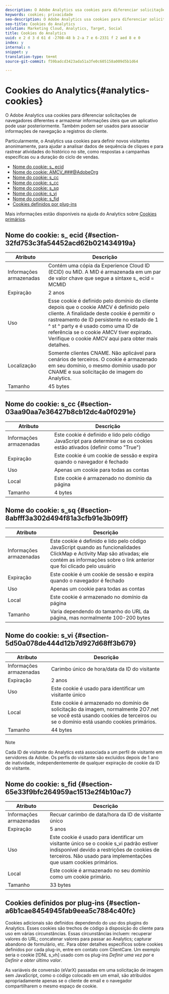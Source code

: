 ```yaml
---
description: O Adobe Analytics usa cookies para diferenciar solicitações de navegadores diferentes e armazenar informações úteis que um aplicativo pode usar posteriormente. Também podem ser usados para associar informações de navegação a registros do cliente.
keywords: cookies; privacidade
seo-description: O Adobe Analytics usa cookies para diferenciar solicitações de navegadores diferentes e armazenar informações úteis que um aplicativo pode usar posteriormente. Também podem ser usados para associar informações de navegação a registros do cliente.
seo-title: Cookies do Analytics
solution: Marketing Cloud, Analytics, Target, Social
title: Cookies do Analytics
uuid: e 2 d 3 d 61 d -2708-48 b 2-a 7 e 6-2331 f 2 aed 8 e 0
index: y
internal: n
snippet: y
translation-type: tm+mt
source-git-commit: f59badcd3423ada51a3fe0c605158a009d5b1d64

---
```



# Cookies do Analytics{#analytics-cookies}

O Adobe Analytics usa cookies para diferenciar solicitações de navegadores diferentes e armazenar informações úteis que um aplicativo pode usar posteriormente. Também podem ser usados para associar informações de navegação a registros do cliente.

Particularmente, o Analytics usa cookies para definir novos visitantes anonimamente, para ajudar a analisar dados de sequência de cliques e para rastrear atividades do histórico no site, como respostas a campanhas específicas ou a duração do ciclo de vendas.

* [Nome do cookie: s_ ecid](../cookies/cookies-mc.md#section-32fd753c3fa54452acd62b021434919a)
* [Nome do cookie: AMCV_###@AdobeOrg](../cookies/cookies-mc.md#section-a12aa2a9296940ae82d8921b381b8fb0)
* [Nome do cookie: s_cc](../cookies/cookies-analytics.md#section-03aa90aa7e36427b8cb12dc4a0f0291e)
* [Nome do cookie: s_cc](../cookies/cookies-analytics.md#section-03aa90aa7e36427b8cb12dc4a0f0291e)
* [Nome do cookie: s_sq](../cookies/cookies-analytics.md#section-8abfff3a302d494f81a3cfb91e3b09ff)
* [Nome do cookie: s_vi](../cookies/cookies-analytics.md#section-5d50a078de444d12b7d927d68ff3b679)
* [Nome do cookie: s_fid](../cookies/cookies-analytics.md#section-65e33f9bfc264959ac1513e2f4b10ac7)
* [Cookies definidos por plug-ins](../cookies/cookies-analytics.md#section-a6b1cae8454945fab9eea5c7884c40fc)

Mais informações estão disponíveis na ajuda do Analytics sobre [Cookies primários](/help/interface/cookies/cookies-first-party.md).

## Nome do cookie: s_ ecid {#section-32fd753c3fa54452acd62b021434919a}

| Atributo | Descrição |
|--- |--- |
| Informações armazenadas | Contém uma cópia da Experience Cloud ID (ECID) ou MID. A MID é armazenada em um par de valor chave que segue a sintaxe s_ ecid = MCMID | <ECID> |
| Expiração | 2 anos |
| Uso | Esse cookie é definido pelo domínio do cliente depois que o cookie AMCV é definido pelo cliente. A finalidade deste cookie é permitir o rastreamento de ID persistente no estado de 1 ^ st ^ party e é usado como uma ID de referência se o cookie AMCV tiver expirado. Verifique o cookie AMCV aqui para obter mais detalhes. |
| Localização | Somente clientes CNAME. Não aplicável para cenários de terceiros. O cookie é armazenado em seu domínio, o mesmo domínio usado por CNAME e sua solicitação de imagem do Analytics. |
| Tamanho | 45 bytes |

## Nome do cookie: s_cc {#section-03aa90aa7e36427b8cb12dc4a0f0291e}

| Atributo | Descrição |
|--- |--- |
| Informações armazenadas | Este cookie é definido e lido pelo código JavaScript para determinar se os cookies estão ativados (definir como "True") |
| Expiração | Este cookie é um cookie de sessão e expira quando o navegador é fechado |
| Uso | Apenas um cookie para todas as contas |
| Local | Este cookie é armazenado no domínio da página |
| Tamanho | 4 bytes |

## Nome do cookie: s_sq {#section-8abfff3a302d494f81a3cfb91e3b09ff}

| Atributo | Descrição |
|--- |--- |
| Informações armazenadas | Este cookie é definido e lido pelo código JavaScript quando as funcionalidades ClickMap e Activity Map são ativadas; ele contém as informações sobre o link anterior que foi clicado pelo usuário |
| Expiração | Este cookie é um cookie de sessão e expira quando o navegador é fechado |
| Uso | Apenas um cookie para todas as contas |
| Local | Este cookie é armazenado no domínio da página |
| Tamanho | Varia dependendo do tamanho do URL da página, mas normalmente 100-200 bytes |

## Nome do cookie: s_vi {#section-5d50a078de444d12b7d927d68ff3b679}

| Atributo | Descrição |
|--- |--- |
| Informações armazenadas | Carimbo único de hora/data da ID do visitante |
| Expiração | 2 anos |
| Uso | Este cookie é usado para identificar um visitante único |
| Local | Este cookie é armazenado no domínio de solicitação da imagem, normalmente 2O7.net se você está usando cookies de terceiros ou se o domínio está usando cookies primários. |
| Tamanho | 44 bytes |

>[!NOTE]
>
>Cada ID de visitante do Analytics está associada a um perfil de visitante em servidores da Adobe. Os perfis do visitante são excluídos depois de 1 ano de inatividade, independentemente de qualquer expiração de cookie da ID do visitante.

## Nome do cookie: s_fid {#section-65e33f9bfc264959ac1513e2f4b10ac7}

| Atributo | Descrição |
|--- |--- |
| Informações armazenadas | Recuar carimbo de data/hora da ID de visitante único |
| Expiração | 5 anos |
| Uso | Este cookie é usado para identificar um visitante único se o cookie s_vi padrão estiver indisponível devido a restrições de cookies de terceiros. Não usado para implementações que usam cookies primários. |
| Local | Este cookie é armazenado no seu domínio como um cookie primário. |
| Tamanho | 33 bytes |

## Cookies definidos por plug-ins {#section-a6b1cae8454945fab9eea5c7884c40fc}

Cookies adicionais são definidos dependendo do uso dos plugins do Analytics. Esses cookies são trechos de código à disposição do cliente para uso em várias circunstâncias. Essas circunstâncias incluem: recuperar valores do URL; concatenar valores para passar ao Analytics; capturar abandono de formulário, etc. Para obter detalhes específicos sobre cookies definidos por cada plug-in, entre em contato com ClientCare. Um exemplo seria o cookie [!DNL s_vh] usado com os plug-ins *Definir uma vez por* e *Definir e obter último valor*.

As variáveis de conversão (eVarX) passadas em uma solicitação de imagem sem JavaScript, como o código colocado em um email, são atribuídos apropriadamente apenas se o cliente de email e o navegador compartilharem o mesmo espaço de cookie.
